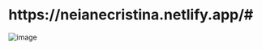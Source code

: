 

<h1>https://neianecristina.netlify.app/#</h1>

![image](https://user-images.githubusercontent.com/51343240/163919954-cc838234-01da-4667-91aa-62dc6c5645d1.png)

